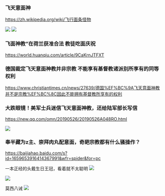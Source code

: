 ### 飞天意面神
https://zh.wikipedia.org/wiki/飞行面条怪物

<img src="https://upload.wikimedia.org/wikipedia/commons/9/90/Touched_by_His_Noodly_Appendage_HD.jpg">

<img src="https://upload.wikimedia.org/wikipedia/commons/7/76/FSM_Logo.svg">

### 飞面神教”在荷兰获准合法 教徒吃面庆祝
https://world.huanqiu.com/article/9CaKrnJTFXT

### 德国裁定飞天意面神教并非宗教 不能享有基督教诸派别所享有的同等权利
https://www.christiantimes.cn/news/27639/德国%EF%BC%9A飞天意面神教并不是宗教%EF%BC%8C因此不能拥有基督教所享有的权利

### 大跌眼镜！美军士兵迷信飞天意面神教，还给陆军部长写信
https://new.qq.com/omn/20190526/20190526A048RO.html

<img src="https://inews.gtimg.com/newsapp_bt/0/9100869161/">

### 奉半藏为z主、崇拜肉丸配意面，奇葩宗教都有什么骚操作？
https://baijiahao.baidu.com/s?id=1659653916414367991&wfr=spider&for=pc

一本正经的头戴生日王冠，看着就不太聪明
<img src="https://pics7.baidu.com/feed/a686c9177f3e6709c8fff626cbc6d93bf9dc5577.jpeg?token=93a4c29945190a7d37dc382c8db25c0e">

<img src="https://tukuimg.bdstatic.com/scrop/68e852511a113a0958a8094367e62af5.gif">

莫西八诫
<img src="https://pics7.baidu.com/feed/7a899e510fb30f24246d979125949745ac4b03b0.jpeg?token=9773a715ec1a5c1c35704d1240c1ef3e">
